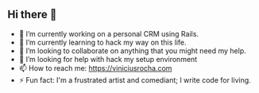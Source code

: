 ## Hi there 👋

- 🔭 I’m currently working on a personal CRM using Rails.
- 🌱 I’m currently learning to hack my way on this life.
- 👯 I’m looking to collaborate on anything that you might need my help.
- 🤔 I’m looking for help with hack my setup environment
- 📫 How to reach me: https://viniciusrocha.com
- ⚡ Fun fact: I'm a frustrated artist and comediant; I write code for living.
